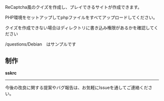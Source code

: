 ReCaptcha風のクイズを作成し、プレイできるサイトが作成できます。

PHP環境をセットアップしてphpファイルをすべてアップロードしてください。

クイズを作成できない場合はディレクトリに書き込み権限があるかを確認してください



/questions/Debian　はサンプルです




## 制作
**sskrc**

---

今後の改良に関する提案やバグ報告は、お気軽にIssueを通してご連絡ください。
